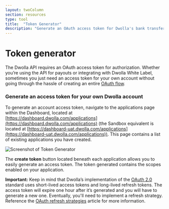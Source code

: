 ```yaml
---
layout: twoColumn
section: resources
type: tool
title:  "Token Generator"
description: "Generate an OAuth access token for Dwolla's bank transfer API."
---
```


# Token generator

The Dwolla API requires an OAuth access token for authorization. Whether you’re using the API for payouts or integrating with Dwolla White Label, sometimes you just need an access token for your own account without going through the hassle of creating an entire [OAuth flow](https://docsv2.dwolla.com/#request-user-authorization).

### Generate an access token for your own Dwolla account

To generate an account access token, navigate to the applications page within the Dashboard, located at [https://dashboard.dwolla.com/applications](https://dashboard.dwolla.com/applications) (the Sandbox equivalent is located at [https://dashboard-uat.dwolla.com/applications](https://dashboard-uat.dwolla.com/applications)). This page contains a list of existing applications you have created.

![Screenshot of Token Generator](/images/token-generator.png "Token Generator")

The **create token** button located beneath each application allows you to easily generate an access token. The token generated contains the scopes enabled on your application.

**Important:** Keep in mind that Dwolla’s implementation of the [OAuth 2.0](https://tools.ietf.org/html/rfc6749) standard uses short-lived access tokens and long-lived refresh tokens. The access token will expire one hour after it’s generated and you will have to generate a new one. Eventually, you'll need to implement a refresh strategy. Reference the [OAuth refresh strategies](https://developers.dwolla.com/resources/oauth-refresh-strategies.html) article for more information.
